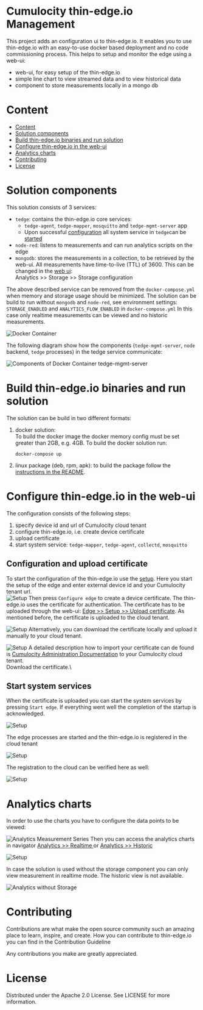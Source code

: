 # Cumulocity thin-edge.io Management

This project adds an configuration ui to thin-edge.io. It enables you to use thin-edge.io with an easy-to-use docker based deployment and no code commissioning process. This helps to setup and monitor the edge using a web-ui:
* web-ui, for easy setup of the thin-edge.io 
* simple line chart to view streamed data and to view historical data
* component to store measurements locally in a mongo db

# Content

- [Content](#content)
- [Solution components](#solution-components)
- [Build thin-edge.io binaries and run solution](#build-thin-edgeio-binaries-and-run-solution)
- [Configure thin-edge.io in the web-ui](#configure-thin-edgeio-in-the-web-ui)
- [Analytics charts](#analytics-charts)
- [Contributing](#contributing)
- [License](#license)

# Solution components

This solution consists of 3 services:
* `tedge`: contains the thin-edge.io core services:
    * `tedge-agent`, `tedge-mapper`, `mosquitto` and `tedge-mgmt-server` app
    * Upon successful [configuration](http://localhost:9080/#/edge/setup) all system service in `tedge`can be [started](http://localhost:9080/#/edge/status)
* `node-red`: listens to measurements and can run analytics scripts on the edge
* `mongodb`: stores the measurements in a collection, to be retrieved by the web-ui. All measurements have time-to-live (TTL) of 3600. This can be changed in the [web ui](http://localhost:9080/#/analytics/storage):\
Analytics >> Storage >> Storage configuration

The above described service can be removed from the `docker-compose.yml` when memory and storage usage should be minimized. The solution can be build to run without `mongodb` and `node-red`, see environment settings: `STORAGE_ENABLED` and `ANALYTICS_FLOW_ENABLED` in `docker-compose.yml`
In this case only realtime measurements can be viewed and no historic measurements. 

![Docker Container](resource/02-Architecture.svg)

The following diagram show how the components (`tedge-mgmt-server`, `node` backend, `tedge` processes) in the tedge service communicate:

![Components of Docker Container tedge-mgmt-server](resource/01-Architecture.svg)


# Build thin-edge.io binaries and run solution

The solution can be build in two different formats:
1. docker solution:\
To build the docker image the docker memory config must be set greater than 2GB, e.g. 4GB.
    To build the docker solution run:
    ```
    docker-compose up
    ```
2. linux package (deb, rpm, apk): to build the package follow the [instructions in the README](./tedge/package/README.md).

# Configure thin-edge.io in the web-ui

The configuration consists of the following steps:
1. specify device id and url of Cumulocity cloud tenant
2. configure thin-edge.io, i.e. create device certificate
3. upload certificate
3. start system service: `tedge-mapper`, `tedge-agent`, `collectd`, `mosquitto`

## Configuration and upload certificate

To start the configuration of the thin-edge.io use the [setup](http://localhost:9080/#/setup).
Here you start the setup of the edge and enter external device id and your Cumulocity tenant url.\
![Setup](resource/01-Setup.png)
Then press `Configure edge` to create a device certificate. The thin-edge.io uses the certificate for authentication.
The certificate has to be uploaded through the web-ui: [Edge >> Setup >> Upload certificate](http://localhost:9080/#/edge/setup). As mentioned before, the certificate is uploaded to the cloud tenant.

![Setup](resource/03-Setup.png)
Alternatively, you can download the certificate locally and upload it manually to your cloud tenant.

![Setup](resource/05-Setup.png)
A detailed description how to import your certificate can de found is [Cumulocity Administration Documentation](https://Cumulocity.com/guides/users-guide/device-management/#managing-trusted-certificates) to your Cumulocity cloud tenant.\
Download the certificate.\

## Start system services

When the certificate is uploaded you can start the system services by pressing `Start edge`. If everything went well the completion of the startup is acknowledged.

![Setup](resource/01-Control.png)

The edge processes are started and the thin-edge.io is registered in the cloud tenant

![Setup](resource/01-Cloud.png)

The registration to the cloud can be verified here as well:

![Setup](resource/04-Setup.png)

# Analytics charts

In order to use the charts you have to configure the data points to be viewed:

![Analytics Measurement Series](resource/02-Analytics.png)
Then you can access the analytics charts in navigator [Analytics >> Realtime ](http://localhost:9080/#/analytics/realtime) or  [Analytics >> Historic ](http://localhost:9080/#/analytics/historic)

![Setup](resource/01-Analytics.png)

In case the solution is used without the storage component you can only view measurement in realtime mode. The historic view is not available.

![Analytics without Storage](resource/03-Analytics.png)

# Contributing

Contributions are what make the open source community such an amazing place to learn, inspire, and create. How you can contribute to thin-edge.io you can find in the Contribution Guideline

Any contributions you make are greatly appreciated. 


# License

Distributed under the Apache 2.0 License. See LICENSE for more information. 
